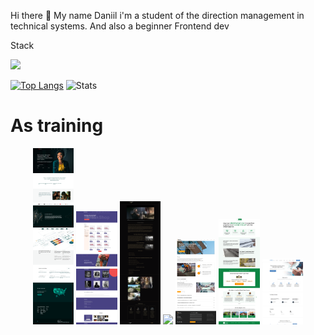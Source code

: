 <p>Hi there 👋 My name Daniil i'm a student of the direction management in technical systems. And also a beginner Frontend dev</p>
<p>Stack</p>
<p align="left">
  <a href="https://skillicons.dev">
    <img src="https://skillicons.dev/icons?i=html,css,js,react,figma,ps,cpp" />
  </a>
</p>

[![Top Langs](https://github-readme-stats.vercel.app/api/top-langs/?username=rosh1ajin)](https://github.com/rosh1ajin/github-readme-stats)
![Stats](https://github-readme-stats.vercel.app/api?username=rosh1ajin&hide=contribs,prs)
<h1>As training</h1>

<p align="center">
  <img src="https://github.com/rosh1ajin/rosh1ajin/blob/main/recediviz1.png" width="13%"/>
  <img src="https://github.com/rosh1ajin/rosh1ajin/blob/main/sneakshop.png" width="13%"/>
  <img src="https://github.com/rosh1ajin/rosh1ajin/blob/main/game.png" width="13%"/> 
  <img src="https://github.com/rosh1ajin/rosh1ajin/blob/main/lago.png" width="13%"/> 
  <img src="https://github.com/rosh1ajin/rosh1ajin/blob/main/evkl.png" width="13%"/> 
  <img src="https://github.com/rosh1ajin/rosh1ajin/blob/main/part.png" width="13%"/> 
  <img src="https://github.com/rosh1ajin/rosh1ajin/blob/main/lion.png" width="13%"/>
</p>

